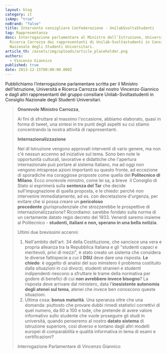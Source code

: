```yaml
---
layout: blog
category: it
isAmp: "true"
noBrand: "false"
title: Intervento consigliare Confederazione - UnilabSvoltaStudenti
tag: Rappresentanza
desc: Interrogazione parlamentare al Ministro dell’Istruzione, Università e
  Ricerca Carrozza dai rappresentanti di Unilab-Svoltastudenti in Consiglio
  Nazionale degli Studenti Universitari.
article_th: /assets/img/uploads/article_placeholder.png
authors:
  - Vincenzo Giannico
published: true
date: 2013-12-15T00:00:00.000Z
---
```

Pubblichiamo l’interrogazione parlamentare scritta per il Ministro dell’Istruzione, Università e Ricerca Carrozza dal nostro Vincenzo Giannico e dagli altri rappresentanti del gruppo consiliare Unilab-Svoltastudenti in Consiglio Nazionale degli Studenti Universitari.

> **Onorevole Ministro Carrozza**,
>
> Ai fini di sfruttare al massimo l'occasione, abbiamo elaborato, quasi in forma di tweet, una sintesi in tre punti degli aspetti su cui stiamo concentrando la nostra attività di rappresentanti.  
>
> **Internazionalizzazione**  
>
> Nel dl Istruzione vengono approvati interventi di vario genere, ma non c'è nessun accenno ad iniziative sul tema. Sono ben note le opportunità culturali, lavorative e didattiche che l'apertura internazionale può portare al sistema Italiano, ma ad oggi non vengono intraprese azioni importanti su questo fronte, ad eccezione di sporadiche ma coraggiose proposte come quella del **Politecnico di Milano**. Ecco onorevole ministro, come lei sa, a breve  il Consiglio di Stato si esprimerà sulla **sentenza del Tar** che decide sull'impugnazione di quella proposta, e le chiedo: perchè non intervenire immediatamente, ad es. con decretazione d'urgenza, per evitare che si possa creare un **pericoloso precedente** giurisprudenziale che strozzerebbe le prospettive di internazionalizzazione? Ricordiamo: sarebbe fondato sulla norma di un certamente datato regio decreto del 1933. Venerdì saremo insieme al Politecnico - **studenti, italiani e non, sperano in una bella notizia**.   
>
> Ultimi due brevissimi accenni:  
>
> 1. Nell'ambito dell'art. 34 della Costituzione, che sancisce una vera e propria alleanza tra la Repubblica Italiana e gli "studenti capaci e meritevoli, privi di mezzi", è stato creato un sistema che considera le diverse fattispecie a cui il **DSU** deve dare una risposta. **Le chiedo**: è oggetto di analisi del suo ministero il problema costituito dalla situazioni in cui divorzi, studenti stranieri e studenti indipendenti riescono a sfruttare le trame della normativa per godere di benefici di cui **non avrebbero invece bisogno**? La risposta deve arrivare dal ministero, data l'**inesistente autonomia degli atenei sul tema**, atenei che invece ben conoscono queste situazioni.   
> 2. Ultima cosa: **bonus maturità**. Una speranza oltre che una domanda: piuttosto che provare dubbi rimedi statistici correttivi di quel numero, da 60 a 100 e lode, che pretende di avere valore informativo sullo studente che vuole proseguire gli studi in università, quando penseremo al nostro **datato sistema** di istruzione superiore, così diverso e lontano dagli altri modelli europei di comparabilità e qualità informativa in tema di esami e certificazioni? 
>
> Interrogazione Parlamentare di Vincenzo Giannico